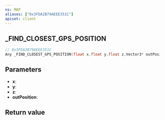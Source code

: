 ```yaml
---
ns: MAP
aliases: ["0x3FDA2B79AEEE351C"]
apiset: client
---
```

## _FIND_CLOSEST_GPS_POSITION

```c
// 0x3FDA2B79AEEE351C
Any _FIND_CLOSEST_GPS_POSITION(float x,float y,float z,Vector3* outPosition);
```


## Parameters
* **x**:
* **y**:
* **z**:
* **outPosition**:

## Return value

